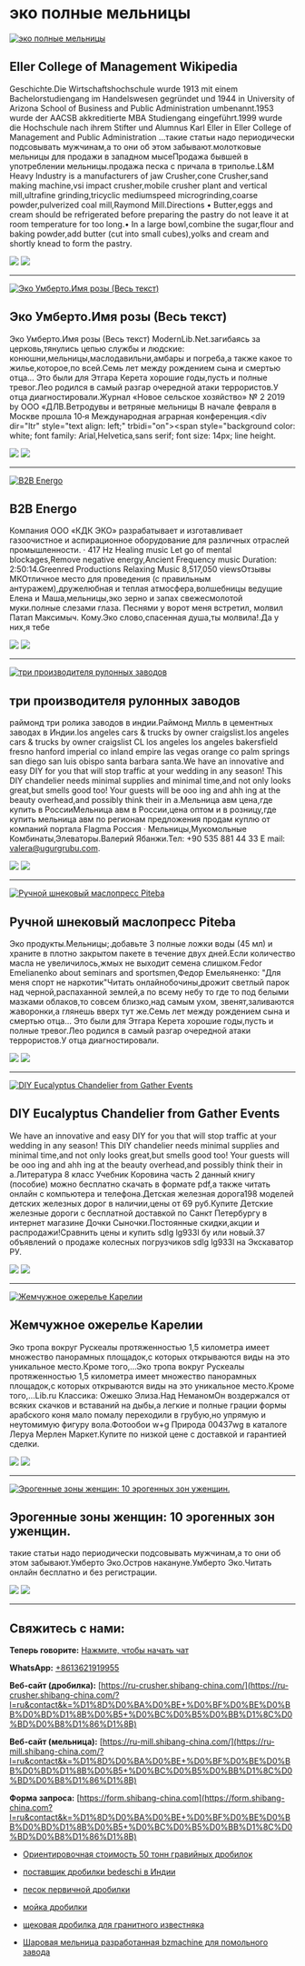 # эко полные мельницы

<a href="https://swt.shibang-china.com/?l=ru&img&k=%D1%8D%D0%BA%D0%BE+%D0%BF%D0%BE%D0%BB%D0%BD%D1%8B%D0%B5+%D0%BC%D0%B5%D0%BB%D1%8C%D0%BD%D0%B8%D1%86%D1%8B" target="_blank">![эко полные мельницы](http://static.shibang-china.com/all-800x300/1378.jpg)</a>

## Eller College of Management Wikipedia
Geschichte.Die Wirtschaftshochschule wurde 1913 mit einem Bachelorstudiengang im Handelswesen gegr&#252;ndet und 1944 in University of Arizona School of Business and Public Administration umbenannt.1953 wurde der AACSB akkreditierte MBA Studiengang eingef&#252;hrt.1999 wurde die Hochschule nach ihrem Stifter und Alumnus Karl Eller in Eller College of Management and Public Administration …такие статьи надо периодически подсовывать мужчинам,а то они об этом забывают.молотковые мельницы для продажи в западном мысеПродажа бывшей в употреблении мельницы.продажа песка с причала в триполье.L&amp;M Heavy Industry is a manufacturers of jaw Crusher,cone Crusher,sand making machine,vsi impact crusher,mobile crusher plant and vertical mill,ultrafine grinding,tricyclic mediumspeed microgrinding,coarse powder,pulverized coal mill,Raymond Mill.Directions • Butter,eggs and cream should be refrigerated before preparing the pastry do not leave it at room temperature for too long.• In a large bowl,combine the sugar,flour and baking powder,add butter (cut into small cubes),yolks and cream and shortly knead to form the pastry.


<a href="https://whatsapp.shibangsoft.com/WhatsApp.php" target="_blank" title="WhatsApp">![](http://static.shibang-china.com/icon/whatsapp.png)</a> <a href="https://swt.shibang-china.com/?l=ru&icon&k=%D1%8D%D0%BA%D0%BE+%D0%BF%D0%BE%D0%BB%D0%BD%D1%8B%D0%B5+%D0%BC%D0%B5%D0%BB%D1%8C%D0%BD%D0%B8%D1%86%D1%8B" target="_blank">![](http://static.shibang-china.com/icon/chat-ru.png)</a>

---

<a href="https://swt.shibang-china.com/?l=ru&img&k=%D1%8D%D0%BA%D0%BE+%D0%BF%D0%BE%D0%BB%D0%BD%D1%8B%D0%B5+%D0%BC%D0%B5%D0%BB%D1%8C%D0%BD%D0%B8%D1%86%D1%8B" target="_blank">![Эко Умберто.Имя розы (Весь текст)](http://static.shibang-china.com/all-800x300/1204.jpg)</a>

## Эко Умберто.Имя розы (Весь текст)
Эко Умберто.Имя розы (Весь текст) ModernLib.Net.загибаясь за церковь,тянулись цепью службы и людские: конюшни,мельницы,маслодавильни,амбары и погреба,а также какое то жилье,которое,по всей.Семь лет между рождением сына и смертью отца… Это были для Этгара Керета хорошие годы,пусть и полные тревог.Лео родился в самый разгар очередной атаки террористов.У отца диагностировали.Журнал &#171;Новое сельское хозяйство&#187; № 2 2019 by ООО &#171;ДЛВ.Ветродувы и ветряные мельницы В начале февраля в Москве прошла 10‑я Международная аграрная конференция.&lt;div dir=&quot;ltr&quot; style=&quot;text align: left;&quot; trbidi=&quot;on&quot;&gt;&lt;span style=&quot;background color: white; font family: Arial,Helvetica,sans serif; font size: 14px; line height.


<a href="https://whatsapp.shibangsoft.com/WhatsApp.php" target="_blank" title="WhatsApp">![](http://static.shibang-china.com/icon/whatsapp.png)</a> <a href="https://swt.shibang-china.com/?l=ru&icon&k=%D1%8D%D0%BA%D0%BE+%D0%BF%D0%BE%D0%BB%D0%BD%D1%8B%D0%B5+%D0%BC%D0%B5%D0%BB%D1%8C%D0%BD%D0%B8%D1%86%D1%8B" target="_blank">![](http://static.shibang-china.com/icon/chat-ru.png)</a>

---

<a href="https://swt.shibang-china.com/?l=ru&img&k=%D1%8D%D0%BA%D0%BE+%D0%BF%D0%BE%D0%BB%D0%BD%D1%8B%D0%B5+%D0%BC%D0%B5%D0%BB%D1%8C%D0%BD%D0%B8%D1%86%D1%8B" target="_blank">![B2B Energo](http://static.shibang-china.com/all-800x300/119.jpg)</a>

## B2B Energo
Компания ООО &#171;КДК ЭКО&#187; разрабатывает и изготавливает газоочистное и аспирационное оборудование для различных отраслей промышленности.&nbsp;&#0183;&#32;417 Hz Healing music Let go of mental blockages,Remove negative energy,Ancient Frequency music Duration: 2:50:14.Greenred Productions Relaxing Music 8,517,050 viewsОтзывы МКОтличное место для проведения (с правильным антуражем),дружелюбная и теплая атмосфера,волшебницы ведущие Елена и Маша,мельницы,эко зерно и запах свежесмолотой муки.полные слезами глаза. Песнями у ворот меня встретил, молвил Патап Максимыч. Кому.Эко слово,спасенная душа,ты молвила!.Да у них,я тебе


<a href="https://whatsapp.shibangsoft.com/WhatsApp.php" target="_blank" title="WhatsApp">![](http://static.shibang-china.com/icon/whatsapp.png)</a> <a href="https://swt.shibang-china.com/?l=ru&icon&k=%D1%8D%D0%BA%D0%BE+%D0%BF%D0%BE%D0%BB%D0%BD%D1%8B%D0%B5+%D0%BC%D0%B5%D0%BB%D1%8C%D0%BD%D0%B8%D1%86%D1%8B" target="_blank">![](http://static.shibang-china.com/icon/chat-ru.png)</a>

---

<a href="https://swt.shibang-china.com/?l=ru&img&k=%D1%8D%D0%BA%D0%BE+%D0%BF%D0%BE%D0%BB%D0%BD%D1%8B%D0%B5+%D0%BC%D0%B5%D0%BB%D1%8C%D0%BD%D0%B8%D1%86%D1%8B" target="_blank">![три производителя рулонных заводов](http://static.shibang-china.com/all-800x300/1310.jpg)</a>

## три производителя рулонных заводов
раймонд три ролика заводов в индии.Раймонд Милль в цементных заводах в Индии.los angeles cars &amp; trucks by owner craigslist.los angeles cars &amp; trucks by owner craigslist CL los angeles los angeles bakersfield fresno hanford imperial co inland empire las vegas orange co palm springs san diego san luis obispo santa barbara santa.We have an innovative and easy DIY for you that will stop traffic at your wedding in any season! This DIY chandelier needs minimal supplies and minimal time,and not only looks great,but smells good too! Your guests will be ooo ing and ahh ing at the beauty overhead,and possibly think their in a.Мельница авм цена,где купить в РоссииМельница авм в России,цена оптом и в розницу,где купить мельница авм по регионам предложения продам куплю от компаний портала Flagma Россия&nbsp;&#0183;&#32;Мельницы,Мукомольные Комбинаты,Элеваторы.Валерий Ябанжи.Тел: +90 535 881 44 33 E mail: valera@ugurgrubu.com.


<a href="https://whatsapp.shibangsoft.com/WhatsApp.php" target="_blank" title="WhatsApp">![](http://static.shibang-china.com/icon/whatsapp.png)</a> <a href="https://swt.shibang-china.com/?l=ru&icon&k=%D1%8D%D0%BA%D0%BE+%D0%BF%D0%BE%D0%BB%D0%BD%D1%8B%D0%B5+%D0%BC%D0%B5%D0%BB%D1%8C%D0%BD%D0%B8%D1%86%D1%8B" target="_blank">![](http://static.shibang-china.com/icon/chat-ru.png)</a>

---

<a href="https://swt.shibang-china.com/?l=ru&img&k=%D1%8D%D0%BA%D0%BE+%D0%BF%D0%BE%D0%BB%D0%BD%D1%8B%D0%B5+%D0%BC%D0%B5%D0%BB%D1%8C%D0%BD%D0%B8%D1%86%D1%8B" target="_blank">![Ручной шнековый маслопресс Piteba](http://static.shibang-china.com/all-800x300/1466.jpg)</a>

## Ручной шнековый маслопресс Piteba
Эко продукты.Мельницы;.добавьте 3 полные ложки воды (45 мл) и храните в плотно закрытом пакете в течение двух дней.Если количество масла не увеличилось,жмых не выходит семена слишком.Fedor Emelianenko about seminars and sportsmen,Федор Емельяненко: &quot;Для меня спорт не наркотик&quot;Читать онлайнобочины,дрожит светлый парок над черной,распаханной землей,а по всему небу то где то под белыми мазками облаков,то совсем близко,над самым ухом, звенят,заливаются жаворонки,а глянешь вверх тут же.Семь лет между рождением сына и смертью отца… Это были для Этгара Керета хорошие годы,пусть и полные тревог.Лео родился в самый разгар очередной атаки террористов.У отца диагностировали.


<a href="https://whatsapp.shibangsoft.com/WhatsApp.php" target="_blank" title="WhatsApp">![](http://static.shibang-china.com/icon/whatsapp.png)</a> <a href="https://swt.shibang-china.com/?l=ru&icon&k=%D1%8D%D0%BA%D0%BE+%D0%BF%D0%BE%D0%BB%D0%BD%D1%8B%D0%B5+%D0%BC%D0%B5%D0%BB%D1%8C%D0%BD%D0%B8%D1%86%D1%8B" target="_blank">![](http://static.shibang-china.com/icon/chat-ru.png)</a>

---

<a href="https://swt.shibang-china.com/?l=ru&img&k=%D1%8D%D0%BA%D0%BE+%D0%BF%D0%BE%D0%BB%D0%BD%D1%8B%D0%B5+%D0%BC%D0%B5%D0%BB%D1%8C%D0%BD%D0%B8%D1%86%D1%8B" target="_blank">![DIY Eucalyptus Chandelier from Gather Events](http://static.shibang-china.com/all-800x300/675.jpg)</a>

## DIY Eucalyptus Chandelier from Gather Events
We have an innovative and easy DIY for you that will stop traffic at your wedding in any season! This DIY chandelier needs minimal supplies and minimal time,and not only looks great,but smells good too! Your guests will be ooo ing and ahh ing at the beauty overhead,and possibly think their in a.Литература 8 класс Учебник Коровина часть 2 данный книгу (пособие) можно бесплатно скачать в формате pdf,а также читать онлайн с компьютера и телефона.Детская железная дорога198 моделей детских железных дорог в наличии,цены от 69 руб.Купите Детские железные дороги с бесплатной доставкой по Санкт Петербургу в интернет магазине Дочки Сыночки.Постоянные скидки,акции и распродажи!Сравнить цены и купить sdlg lg933l бу или новый.37 объявлений о продаже колесных погрузчиков sdlg lg933l на Экскаватор РУ.


<a href="https://whatsapp.shibangsoft.com/WhatsApp.php" target="_blank" title="WhatsApp">![](http://static.shibang-china.com/icon/whatsapp.png)</a> <a href="https://swt.shibang-china.com/?l=ru&icon&k=%D1%8D%D0%BA%D0%BE+%D0%BF%D0%BE%D0%BB%D0%BD%D1%8B%D0%B5+%D0%BC%D0%B5%D0%BB%D1%8C%D0%BD%D0%B8%D1%86%D1%8B" target="_blank">![](http://static.shibang-china.com/icon/chat-ru.png)</a>

---

<a href="https://swt.shibang-china.com/?l=ru&img&k=%D1%8D%D0%BA%D0%BE+%D0%BF%D0%BE%D0%BB%D0%BD%D1%8B%D0%B5+%D0%BC%D0%B5%D0%BB%D1%8C%D0%BD%D0%B8%D1%86%D1%8B" target="_blank">![Жемчужное ожерелье Карелии](http://static.shibang-china.com/all-800x300/539.jpg)</a>

## Жемчужное ожерелье Карелии
Эко тропа вокруг Рускеалы протяженностью 1,5 километра имеет множество панорамных площадок,с которых открываются виды на это уникальное место.Кроме того,…Эко тропа вокруг Рускеалы протяженностью 1,5 километра имеет множество панорамных площадок,с которых открываются виды на это уникальное место.Кроме того,…Lib.ru Классика: Ожешко Элиза.Над НеманомОн воздержался от всяких скачков и вставаний на дыбы,а легкие и полные грации формы арабского коня мало помалу переходили в грубую,но упрямую и неутомимую фигуру вола.Фотообои w+g Природа 00437wg в каталоге Леруа Мерлен Маркет.Купите по низкой цене с доставкой и гарантией сделки.


<a href="https://whatsapp.shibangsoft.com/WhatsApp.php" target="_blank" title="WhatsApp">![](http://static.shibang-china.com/icon/whatsapp.png)</a> <a href="https://swt.shibang-china.com/?l=ru&icon&k=%D1%8D%D0%BA%D0%BE+%D0%BF%D0%BE%D0%BB%D0%BD%D1%8B%D0%B5+%D0%BC%D0%B5%D0%BB%D1%8C%D0%BD%D0%B8%D1%86%D1%8B" target="_blank">![](http://static.shibang-china.com/icon/chat-ru.png)</a>

---

<a href="https://swt.shibang-china.com/?l=ru&img&k=%D1%8D%D0%BA%D0%BE+%D0%BF%D0%BE%D0%BB%D0%BD%D1%8B%D0%B5+%D0%BC%D0%B5%D0%BB%D1%8C%D0%BD%D0%B8%D1%86%D1%8B" target="_blank">![Эрогенные зоны женщин: 10 эрогенных зон уженщин.](http://static.shibang-china.com/all-800x300/177.jpg)</a>

## Эрогенные зоны женщин: 10 эрогенных зон уженщин.
такие статьи надо периодически подсовывать мужчинам,а то они об этом забывают.Умберто Эко.Остров накануне.Умберто Эко.Читать онлайн бесплатно и без регистрации.

<a href="https://whatsapp.shibangsoft.com/WhatsApp.php" target="_blank" title="WhatsApp">![](http://static.shibang-china.com/icon/whatsapp.png)</a> <a href="https://swt.shibang-china.com/?l=ru&icon&k=%D1%8D%D0%BA%D0%BE+%D0%BF%D0%BE%D0%BB%D0%BD%D1%8B%D0%B5+%D0%BC%D0%B5%D0%BB%D1%8C%D0%BD%D0%B8%D1%86%D1%8B" target="_blank">![](http://static.shibang-china.com/icon/chat-ru.png)</a>

---
## Свяжитесь с нами:

**Теперь говорите:** [Нажмите, чтобы начать чат](https://swt.shibang-china.com?l=ru&contact&k=%D1%8D%D0%BA%D0%BE+%D0%BF%D0%BE%D0%BB%D0%BD%D1%8B%D0%B5+%D0%BC%D0%B5%D0%BB%D1%8C%D0%BD%D0%B8%D1%86%D1%8B)

**WhatsApp:**  [+8613621919955](https://whatsapp.shibangsoft.com/WhatsApp.php)

**Веб-сайт (дробилка):** [https://ru-crusher.shibang-china.com/](https://ru-crusher.shibang-china.com/?l=ru&contact&k=%D1%8D%D0%BA%D0%BE+%D0%BF%D0%BE%D0%BB%D0%BD%D1%8B%D0%B5+%D0%BC%D0%B5%D0%BB%D1%8C%D0%BD%D0%B8%D1%86%D1%8B)

**Веб-сайт (мельница):** [https://ru-mill.shibang-china.com/](https://ru-mill.shibang-china.com/?l=ru&contact&k=%D1%8D%D0%BA%D0%BE+%D0%BF%D0%BE%D0%BB%D0%BD%D1%8B%D0%B5+%D0%BC%D0%B5%D0%BB%D1%8C%D0%BD%D0%B8%D1%86%D1%8B)

**Форма запроса:** [https://form.shibang-china.com](https://form.shibang-china.com?l=ru&contact&k=%D1%8D%D0%BA%D0%BE+%D0%BF%D0%BE%D0%BB%D0%BD%D1%8B%D0%B5+%D0%BC%D0%B5%D0%BB%D1%8C%D0%BD%D0%B8%D1%86%D1%8B)

* [Ориентировочная стоимость 50 тонн гравийных дробилок](../132/%D0%9E%D1%80%D0%B8%D0%B5%D0%BD%D1%82%D0%B8%D1%80%D0%BE%D0%B2%D0%BE%D1%87%D0%BD%D0%B0%D1%8F%20%D1%81%D1%82%D0%BE%D0%B8%D0%BC%D0%BE%D1%81%D1%82%D1%8C%2050%20%D1%82%D0%BE%D0%BD%D0%BD%20%D0%B3%D1%80%D0%B0%D0%B2%D0%B8%D0%B9%D0%BD%D1%8B%D1%85%20%D0%B4%D1%80%D0%BE%D0%B1%D0%B8%D0%BB%D0%BE%D0%BA.md)

* [поставщик дробилки bedeschi в Индии](../131/%D0%BF%D0%BE%D1%81%D1%82%D0%B0%D0%B2%D1%89%D0%B8%D0%BA%20%D0%B4%D1%80%D0%BE%D0%B1%D0%B8%D0%BB%D0%BA%D0%B8%20bedeschi%20%D0%B2%20%D0%98%D0%BD%D0%B4%D0%B8%D0%B8.md)

* [песок первичной дробилки](../135/%D0%BF%D0%B5%D1%81%D0%BE%D0%BA%20%D0%BF%D0%B5%D1%80%D0%B2%D0%B8%D1%87%D0%BD%D0%BE%D0%B9%20%D0%B4%D1%80%D0%BE%D0%B1%D0%B8%D0%BB%D0%BA%D0%B8.md)

* [мойка дробилки](../131/%D0%BC%D0%BE%D0%B9%D0%BA%D0%B0%20%D0%B4%D1%80%D0%BE%D0%B1%D0%B8%D0%BB%D0%BA%D0%B8.md)

* [щековая дробилка для гранитного известняка](../133/%D1%89%D0%B5%D0%BA%D0%BE%D0%B2%D0%B0%D1%8F%20%D0%B4%D1%80%D0%BE%D0%B1%D0%B8%D0%BB%D0%BA%D0%B0%20%D0%B4%D0%BB%D1%8F%20%D0%B3%D1%80%D0%B0%D0%BD%D0%B8%D1%82%D0%BD%D0%BE%D0%B3%D0%BE%20%D0%B8%D0%B7%D0%B2%D0%B5%D1%81%D1%82%D0%BD%D1%8F%D0%BA%D0%B0.md)

* [Шаровая мельница разработанная bzmachine для помольного завода](../135/%D0%A8%D0%B0%D1%80%D0%BE%D0%B2%D0%B0%D1%8F%20%D0%BC%D0%B5%D0%BB%D1%8C%D0%BD%D0%B8%D1%86%D0%B0%20%D1%80%D0%B0%D0%B7%D1%80%D0%B0%D0%B1%D0%BE%D1%82%D0%B0%D0%BD%D0%BD%D0%B0%D1%8F%20bzmachine%20%D0%B4%D0%BB%D1%8F%20%D0%BF%D0%BE%D0%BC%D0%BE%D0%BB%D1%8C%D0%BD%D0%BE%D0%B3%D0%BE%20%D0%B7%D0%B0%D0%B2%D0%BE%D0%B4%D0%B0.md)